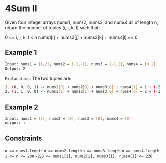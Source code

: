 # 4Sum II

Given four integer arrays nums1, nums2, nums3, and nums4 all of length n, return the number of tuples (i, j, k, l) such that:

0 <= i, j, k, l < n
nums1[i] + nums2[j] + nums3[k] + nums4[l] == 0

## Example 1

```bash
Input: nums1 = [1,2], nums2 = [-2,-1], nums3 = [-1,2], nums4 = [0,2]
Output: 2
```

`Explanation`:
The two tuples are:

```bash
1. (0, 0, 0, 1) -> nums1[0] + nums2[0] + nums3[0] + nums4[1] = 1 + (-2) + (-1) + 2 = 0
2. (1, 1, 0, 0) -> nums1[1] + nums2[1] + nums3[0] + nums4[0] = 2 + (-1) + (-1) + 0 = 0
```

## Example 2

```bash
Input: nums1 = [0], nums2 = [0], nums3 = [0], nums4 = [0]
Output: 1
```

## Constraints

`n == nums1.length`
`n == nums2.length`
`n == nums3.length`
`n == nums4.length`
`1 <= n <= 200`
`-228 <= nums1[i], nums2[i], nums3[i], nums4[i] <= 228`
